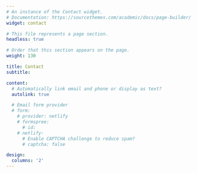 ```yaml
---
# An instance of the Contact widget.
# Documentation: https://sourcethemes.com/academic/docs/page-builder/
widget: contact

# This file represents a page section.
headless: true

# Order that this section appears on the page.
weight: 130

title: Contact
subtitle:

content:
  # Automatically link email and phone or display as text?
  autolink: true

  # Email form provider
  # form:
    # provider: netlify
    # formspree:
      # id:
    # netlify:
      # Enable CAPTCHA challenge to reduce spam?
      # captcha: false

design:
  columns: '2'
---
```

